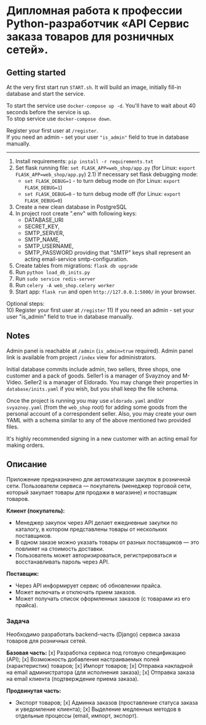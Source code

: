 # Дипломная работа к профессии Python-разработчик «API Сервис заказа товаров для розничных сетей».

## Getting started

At the very first start run `START.sh`. It will build an image, initially fill-in database and start the service.  

To start the service use `docker-compose up -d`. You'll have to wait about 40 seconds before the service is up.  
To stop service use `docker-compose down`.  

Register your first user at `/register`.  
If you need an admin - set your user `"is_admin"` field to true in database manually.

---

1) Install requirements: `pip install -r requirements.txt`
2) Set flask running file: `set FLASK_APP=web_shop/app.py` (for Linux: `export FLASK_APP=web_shop/app.py`)
   2.1) If necessary set flask debugging mode:
      - `set FLASK_DEBUG=1` - to turn debug mode on (for Linux: `export FLASK_DEBUG=1`) 
      - `set FLASK_DEBUG=0` - to turn debug mode off (for Linux: `export FLASK_DEBUG=0`)   
3) Create a new clean database in PostgreSQL 
4) In project root create ".env" with following keys: 
   - DATABASE_URI 
   - SECRET_KEY,
   - SMTP_SERVER,
   - SMTP_NAME,
   - SMTP_USERNAME,
   - SMTP_PASSWORD
   providing that "SMTP" keys shall represent an acting email-service smtp-configuration.
5) Create tables from migrations: `flask db upgrade`
6) Run `python load_db_inits.py`
7) Run `sudo service redis-server`   
8) Run `celery -A web_shop.celery worker`
9) Start app: `flask run` and open `http://127.0.0.1:5000/` in your browser. 

Optional steps:  
10) Register your first user at `/register`
11) If you need an admin - set your user "is_admin" field to true in database manually.  

## Notes

Admin panel is reachable at `/admin` (`is_admin=true` required).
Admin panel link is available from project `/index` view for administrators.

Initial database commits include admin, two sellers, three shops, one customer and a pack of goods.
Seller1 is a manager of Svayznoy and M-Video. Seller2 is a manager of Eldorado. 
You may change their properties in `database/inits.yaml` if you wish, but you shall keep the file schema.

Once the project is running you may use `eldorado.yaml` and/or `svyaznoy.yaml` (from the `web_shop` root) for adding some goods from the personal account of a correspondent seller.
Also, you may create your own YAML with a schema similar to any of the above mentioned two provided files.

It's highly recommended signing in a new customer with an acting email for making orders. 

## Описание

Приложение предназначено для автоматизации закупок в розничной сети. Пользователи сервиса — покупатель (менеджер торговой сети, который закупает товары для продажи в магазине) и поставщик товаров.

**Клиент (покупатель):**

- Менеджер закупок через API делает ежедневные закупки по каталогу, в котором
  представлены товары от нескольких поставщиков.
- В одном заказе можно указать товары от разных поставщиков — это
  повлияет на стоимость доставки.
- Пользователь может авторизироваться, регистрироваться и восстанавливать пароль через API.
    
**Поставщик:**

- Через API информирует сервис об обновлении прайса.
- Может включать и отключать прием заказов.
- Может получать список оформленных заказов (с товарами из его прайса).


### Задача

Необходимо разработать backend-часть (Django) сервиса заказа товаров для розничных сетей.

**Базовая часть:**
[x] Разработка сервиса под готовую спецификацию (API);
[x] Возможность добавления настраиваемых полей (характеристик) товаров;
[x] Импорт товаров;
[x] Отправка накладной на email администратора (для исполнения заказа);
[x] Отправка заказа на email клиента (подтверждение приема заказа).

**Продвинутая часть:**
* Экспорт товаров;
[x] Админка заказов (проставление статуса заказа и уведомление клиента);
[x] Выделение медленных методов в отдельные процессы (email, импорт, экспорт).
